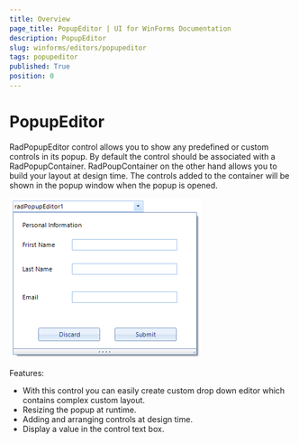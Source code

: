 ```yaml
---
title: Overview
page_title: PopupEditor | UI for WinForms Documentation
description: PopupEditor
slug: winforms/editors/popupeditor
tags: popupeditor
published: True
position: 0
---
```


# PopupEditor


RadPopupEditor control allows you to show any predefined or custom controls in its popup. By default the control should be associated with a RadPopupContainer. RadPoupContainer on the other hand allows you to build your layout at design time. The controls added to the container will be shown in the popup window when the popup is opened.

![editors-popupeditor 001](images/editors-popupeditor001.png)


Features:
* With this control you can easily create custom drop down editor which contains complex custom layout.
* Resizing the popup at runtime.
* Adding and arranging controls at design time.
* Display a value in the control text box.

